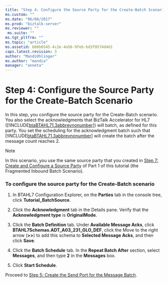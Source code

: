 ```yaml
---
title: "Step 4: Configure the Source Party for the Create-Batch Scenario | Microsoft Docs"
ms.custom: ""
ms.date: "06/08/2017"
ms.prod: "biztalk-server"
ms.reviewer: ""
 ms.suite: ""
ms.tgt_pltfrm: ""
ms.topic: "article"
ms.assetid: b06b6545-4c2e-4a56-9feb-bd3f9574d4d1
caps.latest.revision: 3
author: "MandiOhlinger"
ms.author: "mandia"
manager: "anneta"
---
```

# Step 4: Configure the Source Party for the Create-Batch Scenario
In this step, you configure the source party for the Create-Batch scenario. You also select the acknowledgments that BizTalk Accelerator for HL7 ([!INCLUDE[btaBTAHL71.3abbrevnonumber](../../includes/btabtahl71-3abbrevnonumber-md.md)]) will batch, as defined for this party. You set the scheduling for the acknowledgment batch such that [!INCLUDE[btaBTAHL71.3abbrevnonumber](../../includes/btabtahl71-3abbrevnonumber-md.md)] will create the batch after the message count reaches 2.  
  
> [!NOTE]
>  In this scenario, you use the same source party that you created in [Step 7: Create and Configure a Source Party](../../adapters-and-accelerators/accelerator-hl7/step-7-create-and-configure-a-source-party.md) of Part 1 of this tutorial (the Fragmented Inbound Batch Scenario).  
  
### To configure the source party for the Create-Batch scenario  
  
1.  In BTAHL7 Configuration Explorer, on the **Parties** tab in the console tree, click **Tutorial_BatchSource**.  
  
2.  Click the **Acknowledgment** tab in the Details pane. Verify that the **Acknowledgment type** is **OriginalMode**.  
  
3.  Click the **Batch Definition** tab. Under **Available Message Acks**, click **BTAHL7Schemas.ADT_A03_231_GLO_DEF**, click the Move to the right arrow (**>>**) to add this schema to **Selected Message Acks**, and then click **Save**.  
  
4.  Click the **Batch Schedule** tab. In the **Repeat Batch After** section, select **Messages**, and then type **2** in the **Messages** box.  
  
5.  Click **Start Schedule**.  
  
 Proceed to [Step 5: Create the Send Port for the Message Batch](../../adapters-and-accelerators/accelerator-hl7/step-5-create-the-send-port-for-the-message-batch.md).